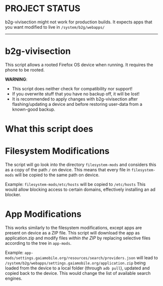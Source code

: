 PROJECT STATUS
===================
b2g-vivisection might not work for production builds.
It expects apps that you want modified to live in `/system/b2g/webapps/`

-----------------------------------------------------------------------

b2g-vivisection
===============

This script allows a rooted Firefox OS device when running.
It requires the phone to be rooted.

**WARNING**:
 - This script does neither check for compatibility nor support!
 - If you overwrite stuff that you have no backup off, it will be lost!
 - It is recommended to apply changes with b2g-vivisection after
flashing/updating a device and before restoring user-data from a
known-good backup.


What this script does
=====================

Filesystem Modifications
========================
The script will go look into the directory `filesystem-mods` and
considers this as a copy of the path `/` on device.
This means that every file in `filesystem-mods` will be copied to the
same path on device.

Example: `filesystem-mods/etc/hosts` will be copied to `/etc/hosts`
This would allow blocking access to certain domains, effectively
installing an ad blocker.


App Modifications
=================
This works similarly to the filesystem modifications, except apps are
present on device as a ZIP file. This script will download the app as
application.zip and modify files *within the ZIP* by replacing selective
files according to the tree in `app-mods`.

Example:
`app-mods/settings.gaiamobile.org/resources/search/providers.json` will
lead to `/system/b2g/webapps/settings.gaiamobile.org/application.zip`
being loaded from the device to a local folder (through `adb pull`),
updated and copied back to the device.
This would change the list of available search engines.
